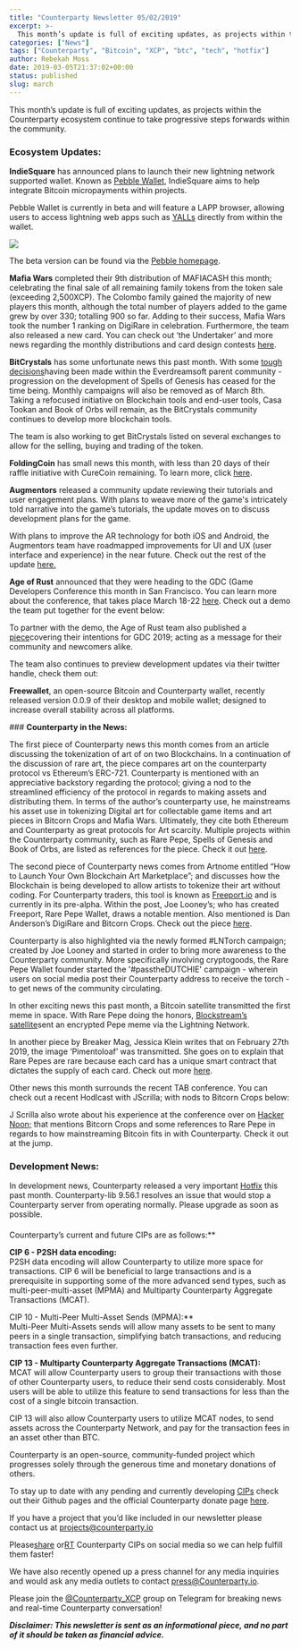 ```yaml
---
title: "Counterparty Newsletter 05/02/2019"
excerpt: >-
  This month’s update is full of exciting updates, as projects within the Counterparty ecosystem continue to take progressive steps forwards within the community.
categories: ["News"]
tags: ["Counterparty", "Bitcoin", "XCP", "btc", "tech", "hotfix"]
author: Rebekah Moss
date: 2019-03-05T21:37:02+00:00
status: published
slug: march
---
```


This month’s update is full of exciting updates, as projects within the Counterparty ecosystem continue to take progressive steps forwards within the community.

### **Ecosystem Updates:**  


**IndieSquare** has announced plans to launch their new lightning network supported wallet. Known as [Pebble Wallet](https://www.pebble.indiesquare.me/), IndieSquare aims to help integrate B<g class="gr_ gr_18 gr-alert gr_spell gr_inline_cards gr_run_anim ContextualSpelling ins-del multiReplace" data-gr-id="18" id="18">itcoin</g> micropayments within projects.

Pebble Wallet is currently in beta and will feature a LAPP browser, allowing users to access lightning web apps such as [YALLs](https://yalls.org/) directly from within the wallet.

 ![](/uploads/2019/03/pebble.png)

The beta version can be found via the [Pebble homepage](https://pebble.indiesquare.me).

**Mafia Wars** completed their 9th distribution of MAFIACASH this month; celebrating the final sale of all remaining family tokens from the token sale (exceeding 2,500XCP). The Colombo family gained the majority of new players this month, although the total number of players added to the game grew by over 330; totalling 900 so far. Adding to their success, Mafia Wars took the number 1 ranking on DigiRare in celebration. Furthermore, the team also released a new card. You can check out ‘the Undertaker’ and more news regarding the monthly distributions and card design contests [here](https://mafiawars.io/news/mafiacash-distribution-9.).

**BitCrystals** has some unfortunate news this past month. With some [tough decisions](https://bitcrystals.com/everdreamsoft-action-plan-update-bitcrystals-and-spells-of-genesis-in-2019/?fbclid=IwAR2p27jdacs-jU9smUZWTpbeIaDoUjZk7ho4dmd0L5aGFs067pnOBsJlUJc)having been made within the Everdreamsoft parent community - <g class="gr_ gr_6 gr-alert gr_gramm gr_inline_cards gr_run_anim Grammar only-ins replaceWithoutSep" data-gr-id="6" id="6">progression</g> on the development of Spells of Genesis has ceased for the time being. Monthly campaigns will also be removed as of March 8th. Taking a refocused initiative on Blockchain tools and end-user tools, Casa Tookan and Book of Orbs will remain, as the BitCrystals community continues to develop more blockchain tools.

The team is also working to get BitCrystals listed on several exchanges to allow for the selling, buying and trading of the token.

**FoldingCoin** has small news this month, with less than 20 days of their raffle initiative with CureCoin remaining. To learn more, click [here](https://1.shortstack.com/qlVt66).

**Augmentors** released a community update reviewing their tutorials and user engagement plans. With plans to weave more of the game's intricately told narrative into the game’s tutorials, the update moves on to discuss development plans for the game.

With plans to improve the AR technology for both iOS and Android, the Augmentors team have roadmapped improvements for UI and UX (user interface and experience) in the near future. Check out the rest of the update [here.](https://medium.com/augmentors/an-overview-of-our-new-tutorial-development-plans-update-f1e3aad3c045)

**Age of Rust** announced that they were heading to the GDC (Game Developers Conference this month in San Francisco. You can learn more about the conference, that takes place March 18-22 [here](https://www.gdconf.com/). Check out a demo the team put together for the event below:

<Tweet id="https://twitter.com/SpacePirate_io/status/1101580030180655105" />To partner with the demo, the Age of Rust team also published a [piece](https://medium.com/age-of-rust-game/our-message-for-gdc-2019-embrace-the-change-of-a-crypto-game-economy-73f4ed0fcd65)covering their intentions for GDC 2019; acting as a message for their community and newcomers alike.

The team also continues to preview development updates via their twitter handle, check them out:

<Tweet id="https://twitter.com/SpacePirate_io/status/1099370946517917696" />**Freewallet**, an open-source Bitcoin and Counterparty wallet, recently released version 0.0.9 of their desktop and mobile wallet; designed to increase overall stability across all platforms.

<Tweet id="https://twitter.com/FreeWallet/status/1098376556634812417" />### **Counterparty in the News:**

The first piece of Counterparty news this month comes from an article discussing the tokenization of art of on two Bl<g class="gr_ gr_37 gr-alert gr_spell gr_inline_cards gr_run_anim ContextualSpelling ins-del multiReplace" data-gr-id="37" id="37">ockchains</g>. In a continuation of the discussion of rare art, the piece compares art on the counterparty protocol vs Ethereum’s ERC-721. Counterparty is mentioned with an appreciative backstory regarding the protocol; giving a nod to the streamlined efficiency of the protocol in regards to making assets and distributing them. In terms of the author’s counterparty use, he mainstreams his asset use in tokenizing Digital art for collectable game items and art pieces in Bitcorn Crops and Mafia Wars. Ultimately, they cite both Ethereum and Counterparty as great protocols for Art scarcity. Multiple projects within the Counterparty community, such as Rare Pepe, Spells of Genesis and Book of Orbs, are listed as references for the piece. Check it out [here](https://medium.com/@cypherpunk/a-tale-of-two-tokens-my-experiments-and-experience-with-tokenization-of-art-f2ae6703d5ce).

The second piece of Counterparty news comes from Artnome entitled “How to Launch Your Own Blockchain Art Marketplace”; and discusses how the Blockchain is being developed to allow artists to tokenize their art without coding. For Counterparty traders, this tool is known as [Freeport.io](http://www.freeport.io) and is currently in its pre-alpha. Within the post, Joe Looney’s; who has created Freeport, Rare Pepe Wallet, draws a notable mention. Also mentioned is Dan Anderson’s DigiRare and Bitcorn Crops. Check out the piece [here](https://www.artnome.com/news/2019/2/27/blockchain-art-30-how-to-launch-your-own-blockchain-art-marketplace).

<g class="gr_ gr_69 gr-alert gr_gramm gr_inline_cards gr_run_anim Grammar only-ins doubleReplace replaceWithoutSep" data-gr-id="69" id="69">Counterparty</g> is also highlighted via the newly formed #LNTorch campaign; created by Joe Looney and started in order to bring more awareness to the Counterparty community. More specifically involving cryptogoods, the Rare Pepe Wallet founder started the '#passtheDUTCHIE' campaign - wherein users on social media post their Counterparty address to receive the torch - to get news of the community circulating.

<Tweet id="https://twitter.com/wasthatawolf/status/1100792163762388994" />In other exciting news this past month, a Bitcoin satellite transmitted the first meme in space. With Rare Pepe doing the <g class="gr_ gr_5 gr-alert gr_spell gr_inline_cards gr_run_anim ContextualSpelling multiReplace" data-gr-id="5" id="5">honors</g>, [Blockstream’s satellite](https://bitcoinist.com/bitcoin-satellite-rare-pepe-space/)sent an encrypted Pepe meme via the Lightning Network.

In another piece by Breaker Mag, Jessica Klein writes that on February 27th 2019, the image ‘Pimentoloaf’ was transmitted. She goes on to explain that Rare Pepes are rare because each card has a unique smart contract that dictates the supply of each card. Check out more [here](https://breakermag.com/greetings-to-the-first-rare-pepe-from-space/).

Other news this month surrounds the recent TAB conference. You can check out a recent Hodlcast with JScrilla; with nods to Bitcorn Crops below:

<Tweet id="https://twitter.com/sashahodler/status/1096872636498567169" />J Scrilla also wrote about his experience at the conference over on [Hacker Noon;](https://hackernoon.com/my-tab-recap-making-bitcoin-weird-again-thats-a-good-thing-399108df31b3) that mentions Bitcorn Crops and some references to Rare Pepe in regards to how mainstreaming Bitcoin fits in with Counterparty. Check it out at the jump.

### **Development News:**

In development news, Counterparty released a very important [Hotfix](http://counterparty.local/news/counterparty-lib-9-56-1/) this past month. Counterparty-lib 9.56.1 resolves an issue that would stop a Counterparty server from operating normally. Please upgrade as soon as possible.

####   
Counterparty’s current and future CIPs are as follows:**   


  
  
**CIP 6 - P2SH data encoding:**  
P2SH data encoding will allow Counterparty to utilize more space for transactions. CIP 6 will be beneficial to large transactions and is a prerequisite in supporting some of the more advanced send types, such as multi-peer-multi-asset (MPMA) and Multiparty Counterparty Aggregate Transactions (MCAT).  
  
CIP 10 - Multi-Peer Multi-Asset Sends (MPMA):**  
Multi-Peer Multi-Assets sends will allow many assets to be sent to many peers in a single transaction, simplifying batch transactions, and reducing transaction fees even further.  
  
  
**CIP 13 - Multiparty Counterparty Aggregate Transactions (MCAT):**  
MCAT will allow Counterparty users to group their transactions with those of other Counterparty users, to reduce their send costs considerably. Most users will be able to utilize this feature to send transactions for less than the cost of a single bitcoin transaction.  
  
CIP 13 will also allow Counterparty users to utilize MCAT nodes, to send assets across the Counterparty Network, and pay for the transaction fees in an asset other than BTC.  
  
Counterparty is an open-source, community-funded project which progresses solely through the generous time and monetary donations of others.

To stay up to date with any pending and currently developing [CIPs](https://github.com/CounterpartyXCP/cips) check out their Github pages and the official Counterparty donate page [here](http://counterparty.local/donate/).

If you have a project that you’d like included in our newsletter please contact us at [projects@counterparty.io](mailto:projects@counterparty.io)

Please[share](https://www.facebook.com/CounterpartyXCP/) or[RT](https://twitter.com/CounterpartyXCP) Counterparty CIPs on social media so we can help fulfill them faster!

We have also recently opened up a press channel for any media inquiries and would ask any media outlets to contact <press@Counterparty.io>.

Please join the [@Counterparty\_XCP](https://t.me/Counterparty_XCP) group on Telegram for breaking news and real-time Counterparty conversation!

  
  
***Disclaimer: This newsletter is sent as an informational piece, and no part of it should be taken as financial advice.***